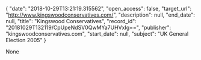 {
  "date": "2018-10-29T13:21:19.315562", 
  "open_access": false, 
  "target_url": "http://www.kingswoodconservatives.com/", 
  "description": null, 
  "end_date": null, 
  "title": "Kingswood Conservatives", 
  "record_id": "20181029T132119/CpUpeNdSV0QwMYa7UHVxIg==", 
  "publisher": "kingswoodconservatives.com", 
  "start_date": null, 
  "subject": "UK General Election 2005"
}

None